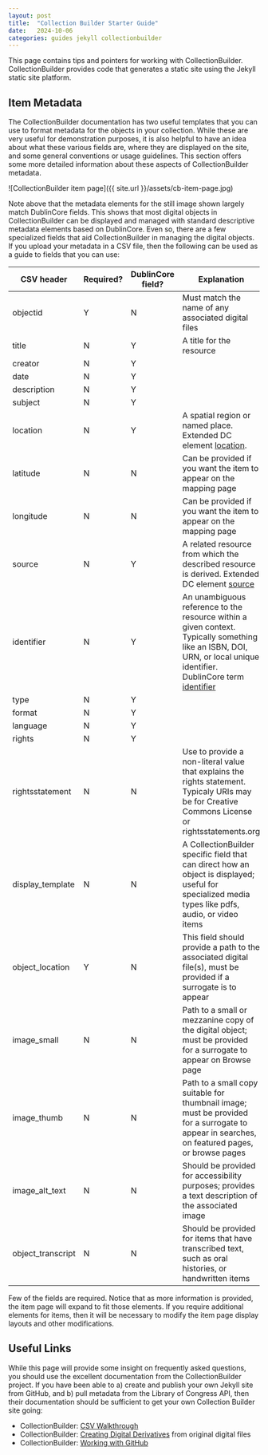 ```yaml
---
layout: post
title:  "Collection Builder Starter Guide"
date:   2024-10-06
categories: guides jekyll collectionbuilder
---
```


This page contains tips and pointers for working with CollectionBuilder.
CollectionBuilder provides code that generates a static site using the
Jekyll static site platform.

## Item Metadata

The CollectionBuilder documentation has two useful templates that you can
use to format metadata for the objects in your collection. While these are
very useful for demonstration purposes, it is also helpful to have an
idea about what these various fields are, where they are displayed on the site,
and some general conventions or usage guidelines.
This section offers some more detailed information about these aspects of CollectionBuilder metadata.

![CollectionBuilder item page]({{ site.url }}/assets/cb-item-page.jpg)

Note above that the metadata elements for the still image shown largely match
DublinCore fields. This shows that most digital objects in CollectionBuilder can be displayed and managed with standard descriptive metadata elements based on DublinCore.
Even so, there are a few specialized fields that aid CollectionBuilder in managing the digital objects. If you upload your metadata in a CSV file, then the following can be used as a guide to fields that you can use:

| CSV header | Required? | DublinCore field? | Explanation |
| ------     | ------    | ------            | ------ |
| objectid   | Y         | N                 | Must match the name of any associated digital files |
| title      | N         | Y                 | A title for the resource |
| creator | N | Y 
| date | N | Y
| description | N | Y
| subject | N | Y
| location | N | Y | A spatial region or named place. Extended DC element [location](https://www.dublincore.org/specifications/dublin-core/dcmi-terms/terms/Location/). |
| latitude | N | N | Can be provided if you want the item to appear on the mapping page |
| longitude | N | N | Can be provided if you want the item to appear on the mapping page |
| source | N | Y | A related resource from which the described resource is derived. Extended DC element [source](https://www.dublincore.org/specifications/dublin-core/dcmi-terms/terms/source/) |
| identifier | N | Y | An unambiguous reference to the resource within a given context. Typically something like an ISBN, DOI, URN, or local unique identifier. DublinCore term [identifier](https://www.dublincore.org/specifications/dublin-core/dcmi-terms/terms/identifier/) |
| type | N | Y | |
| format | N | Y | |
| language | N | Y | |
| rights | N | Y
| rightsstatement | N | N | Use to provide a non-literal value that explains the rights statement. Typicaly URIs may be for Creative Commons License or rightsstatements.org |
| display_template | N | N | A CollectionBuilder specific field that can direct how an object is displayed; useful for specialized media types like pdfs, audio, or video items |
| object_location | Y | N | This field should provide a path to the associated digital file(s), must be provided if a surrogate is to appear |
| image_small | N | N | Path to a small or mezzanine copy of the digital object; must be provided for a surrogate to appear on Browse page |
| image_thumb | N | N | Path to a small copy suitable for thumbnail image; must be provided for a surrogate to appear in searches, on featured pages, or browse pages |
| image_alt_text | N | N | Should be provided for accessibility purposes; provides a text description of the associated image |
| object_transcript | N | N | Should be provided for items that have transcribed text, such as oral histories, or handwritten items |

Few of the fields are required. Notice that as more information is provided, the item page will expand to fit those elements. If you require additional elements for items, then it will be necessary to modify the item page display layouts and other modifications.

## Useful Links

While this page will provide some insight on frequently asked questions,
you should use the excellent documentation from the CollectionBuilder
project. If you have been able to
a) create and publish your own Jekyll site from GitHub, and
b) pull metadata from the Library of Congress API,
then their documentation should be sufficient to get your own
Collection Builder site going:

* CollectionBuilder: [CSV Walkthrough](https://collectionbuilder.github.io/cb-docs/docs/walkthroughs/csv-walkthrough/)
* CollectionBuilder: [Creating Digital Derivatives](https://collectionbuilder.github.io/cb-docs/docs/walkthroughs/derivatives-walkthrough/) from original digital files
* CollectionBuilder: [Working with GitHub](https://collectionbuilder.github.io/cb-docs/docs/walkthroughs/gh-walkthrough/)
